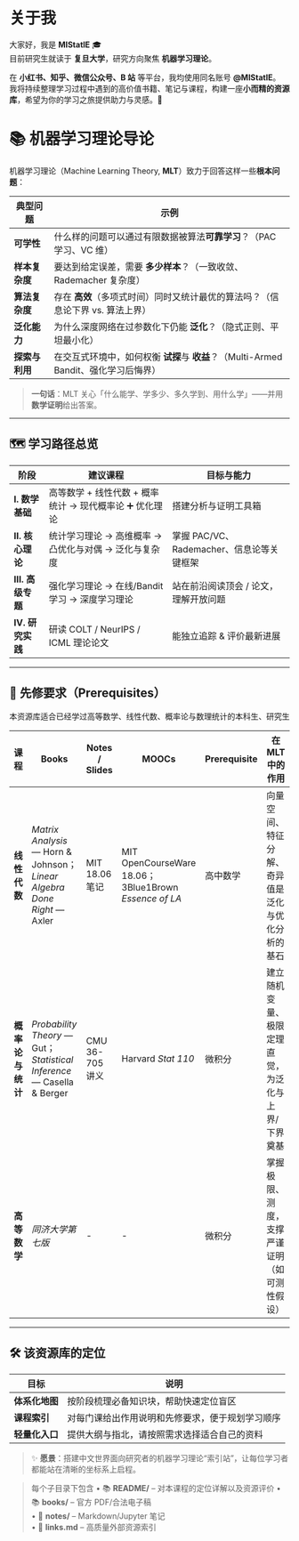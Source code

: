 # 关于我

大家好，我是 **MIStatlE** 🎓  
目前研究生就读于 **复旦大学**，研究方向聚焦 **机器学习理论**。  

在 **小红书、知乎、微信公众号、B 站** 等平台，我均使用同名账号 **@MIStatlE**。  
我将持续整理学习过程中遇到的高价值书籍、笔记与课程，构建一座**小而精的资源库**，希望为你的学习之旅提供助力与灵感。🚀


# 📚 机器学习理论导论

机器学习理论（Machine Learning Theory, **MLT**）致力于回答这样一些**根本问题**：

| 典型问题 | 示例 |
|-----------|-------|
| **可学性** | 什么样的问题可以通过有限数据被算法**可靠学习**？（PAC 学习、VC 维） |
| **样本复杂度** | 要达到给定误差，需要 **多少样本**？（一致收敛、Rademacher 复杂度） |
| **算法复杂度** | 存在 **高效**（多项式时间）同时又统计最优的算法吗？（信息论下界 vs. 算法上界） |
| **泛化能力** | 为什么深度网络在过参数化下仍能 **泛化**？（隐式正则、平坦最小化） |
| **探索与利用** | 在交互式环境中，如何权衡 **试探**与 **收益**？（Multi-Armed Bandit、强化学习后悔界） |

> **一句话**：MLT 关心「什么能学、学多少、多久学到、用什么学」——并用**数学证明**给出答案。

---

## 🗺️ 学习路径总览

| 阶段 | 建议课程 | 目标与能力 |
|------|----------|------------|
| **Ⅰ. 数学基础** | 高等数学 + 线性代数 + 概率统计 → 现代概率论 ➕ 优化理论 | 搭建分析与证明工具箱 |
| **Ⅱ. 核心理论** | 统计学习理论 → 高维概率 → 凸优化与对偶 → 泛化与复杂度 | 掌握 PAC/VC、Rademacher、信息论等关键框架 |
| **Ⅲ. 高级专题** | 强化学习理论 → 在线/Bandit 学习 → 深度学习理论 | 站在前沿阅读顶会 / 论文，理解开放问题 |
| **Ⅳ. 研究实践** | 研读 COLT / NeurIPS / ICML 理论论文 | 能独立追踪 & 评价最新进展 |

---

## 🔗 先修要求（Prerequisites）
本资源库适合已经学过高等数学、线性代数、概率论与数理统计的本科生、研究生

| 课程 | Books | Notes / Slides | MOOCs | Prerequisite | 在 MLT 中的作用 |
|------|-------|----------------|-------|--------------|-----------------|
| **线性代数** | *Matrix Analysis* — Horn & Johnson；*Linear Algebra Done Right* — Axler | MIT 18.06 笔记 | MIT OpenCourseWare 18.06；3Blue1Brown *Essence of LA* | 高中数学 | 向量空间、特征分解、奇异值是泛化与优化分析的基石 |
| **概率论与统计** | *Probability Theory* — Gut；*Statistical Inference* — Casella & Berger | CMU 36-705 讲义 | Harvard *Stat 110* | 微积分 | 建立随机变量、极限定理直觉，为泛化与上界/下界奠基 |
| **高等数学** | *同济大学第七版*  | - | - | 微积分 | 掌握极限、测度，支撑严谨证明（如可测性假设） |


---

## 🛠 该资源库的定位

| 目标 | 说明 |
|------|------|
| **体系化地图** | 按阶段梳理必备知识块，帮助快速定位盲区 |
| **课程索引** | 对每门课给出作用说明和先修要求，便于规划学习顺序 |
| **轻量化入口** | 提供大纲与指北，请按照需求选择适合自己的资料 |



> ✨ **愿景**：搭建中文世界面向研究者的机器学习理论“索引站”，让每位学习者都能站在清晰的坐标系上启程。



> 每个子目录下包含
> • 📚 **README/** – 对本课程的定位详解以及资源评价
> • 📚 **books/** – 官方 PDF/合法电子稿  
> • 📝 **notes/** – Markdown/Jupyter 笔记  
> • 🔗 **links.md** – 高质量外部资源索引  




